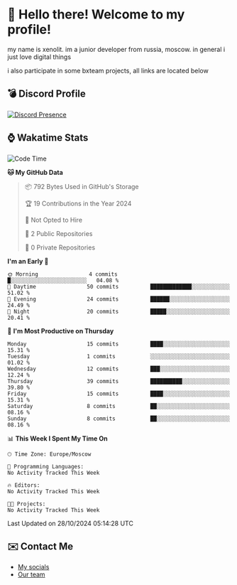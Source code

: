 # :wave: Hello there! Welcome to my profile!
my name is xenolit. im a junior developer from russia, moscow. in general i just love digital things

i also participate in some bxteam projects, all links are located below
## 💣 Discord Profile

[![Discord Presence](https://lanyard-profile-readme.vercel.app/api/982885434315120653?theme=dark&animated=true&borderRadius=30px&idleMessage=Probably%20doing%20nothing)](https://discord.com/users/982885434315120653) 

## ⌚ Wakatime Stats

<!--START_SECTION:waka-->
![Code Time](http://img.shields.io/badge/Code%20Time-30%20hrs%2027%20mins-blue)

**🐱 My GitHub Data** 

> 📦 792 Bytes Used in GitHub's Storage 
 > 
> 🏆 19 Contributions in the Year 2024
 > 
> 🚫 Not Opted to Hire
 > 
> 📜 2 Public Repositories 
 > 
> 🔑 0 Private Repositories 
 > 
**I'm an Early 🐤** 

```text
🌞 Morning                4 commits           █░░░░░░░░░░░░░░░░░░░░░░░░   04.08 % 
🌆 Daytime                50 commits          █████████████░░░░░░░░░░░░   51.02 % 
🌃 Evening                24 commits          ██████░░░░░░░░░░░░░░░░░░░   24.49 % 
🌙 Night                  20 commits          █████░░░░░░░░░░░░░░░░░░░░   20.41 % 
```
📅 **I'm Most Productive on Thursday** 

```text
Monday                   15 commits          ████░░░░░░░░░░░░░░░░░░░░░   15.31 % 
Tuesday                  1 commits           ░░░░░░░░░░░░░░░░░░░░░░░░░   01.02 % 
Wednesday                12 commits          ███░░░░░░░░░░░░░░░░░░░░░░   12.24 % 
Thursday                 39 commits          ██████████░░░░░░░░░░░░░░░   39.80 % 
Friday                   15 commits          ████░░░░░░░░░░░░░░░░░░░░░   15.31 % 
Saturday                 8 commits           ██░░░░░░░░░░░░░░░░░░░░░░░   08.16 % 
Sunday                   8 commits           ██░░░░░░░░░░░░░░░░░░░░░░░   08.16 % 
```


📊 **This Week I Spent My Time On** 

```text
🕑︎ Time Zone: Europe/Moscow

💬 Programming Languages: 
No Activity Tracked This Week

🔥 Editors: 
No Activity Tracked This Week

🐱‍💻 Projects: 
No Activity Tracked This Week
```


 Last Updated on 28/10/2024 05:14:28 UTC
<!--END_SECTION:waka-->

## ✉️ Contact Me

- [My socials](https://feds.lol/xenolit)
- [Our team](https://github.com/BX-Team)
